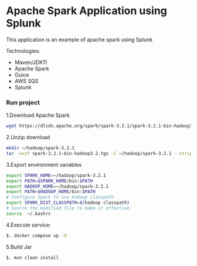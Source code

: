 # Apache Spark Application using Splunk

This application is an example of apache spark using Splunk

Technologies:

- Maven/JDK11
- Apache Spark 
- Guice
- AWS SQS
- Splunk

### Run project

1.Download Apache Spark

```bash
wget https://dlcdn.apache.org/spark/spark-3.2.1/spark-3.2.1-bin-hadoop3.2.tgz
```

2.Unzip download

```bash
mkdir ~/hadoop/spark-3.2.1
tar -xvzf spark-3.2.1-bin-hadoop3.2.tgz -C ~/hadoop/spark-3.2.1 --strip 1
```

3.Export environment variables

```bash
export SPARK_HOME=~/hadoop/spark-3.2.1                                
export PATH=$SPARK_HOME/bin:$PATH
export HADOOP_HOME=~/hadoop/spark-3.2.1                                
export PATH=$HADOOP_HOME/bin:$PATH
# Configure Spark to use Hadoop classpath
export SPARK_DIST_CLASSPATH=$(hadoop classpath)
# Source the modified file to make it effective:
source  ~/.bashrc
```

4.Execute service:

```bash
$. docker compose up -d
```

5.Build Jar

```bash
$. mvn clean install
```